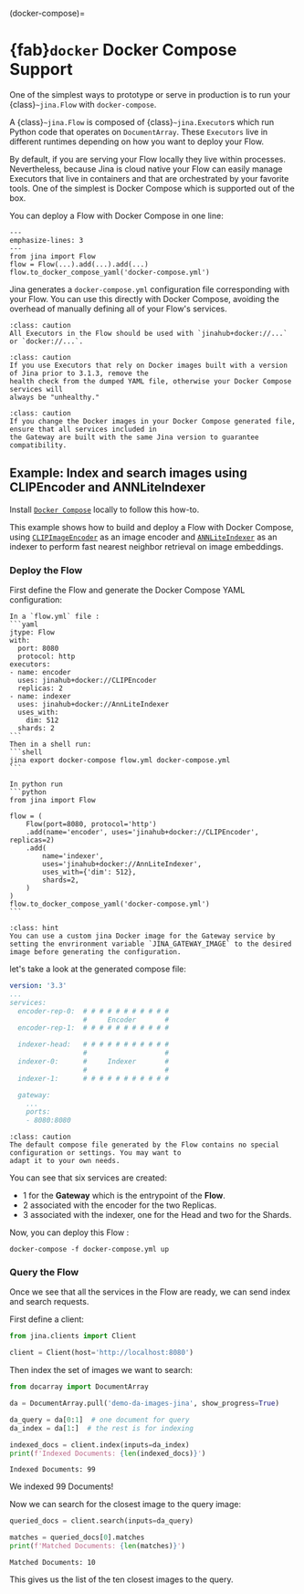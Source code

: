 (docker-compose)=
# {fab}`docker` Docker Compose Support

One of the simplest ways to prototype or serve in
production is to run your {class}`~jina.Flow` with `docker-compose`.

A {class}`~jina.Flow` is composed of {class}`~jina.Executor`s which run Python code
that operates on `DocumentArray`. These `Executors` live in different runtimes depending on how you want to deploy
your Flow. 

By default, if you are serving your Flow locally they live within processes. Nevertheless, 
because Jina is cloud native your Flow can easily manage Executors that live in containers and that are
orchestrated by your favorite tools. One of the simplest is Docker Compose which is supported out of the box. 

You can deploy a Flow with Docker Compose in one line:


```{code-block} python
---
emphasize-lines: 3
---
from jina import Flow
flow = Flow(...).add(...).add(...)
flow.to_docker_compose_yaml('docker-compose.yml')
```

Jina generates a `docker-compose.yml` configuration file corresponding with your Flow. You can use this directly with 
Docker Compose, avoiding the overhead of manually defining all of your Flow's services.

````{admonition} Use Docker-based Executors
:class: caution
All Executors in the Flow should be used with `jinahub+docker://...` or `docker://...`.
````

````{admonition} Health check available from 3.1.3
:class: caution
If you use Executors that rely on Docker images built with a version of Jina prior to 3.1.3, remove the 
health check from the dumped YAML file, otherwise your Docker Compose services will 
always be "unhealthy."
````

````{admonition} Matching Jina versions
:class: caution
If you change the Docker images in your Docker Compose generated file, ensure that all services included in
the Gateway are built with the same Jina version to guarantee compatibility.
````

## Example: Index and search images using CLIPEncoder and ANNLiteIndexer

Install [`Docker Compose`](https://docs.docker.com/compose/install/) locally to follow this how-to.

This example shows how to build and deploy a Flow with Docker Compose, using [`CLIPImageEncoder`](https://cloud.jina.ai/executor/0hnlmu3q)
as an image encoder and [`ANNLiteIndexer`](https://cloud.jina.ai/executor/7yypg8qk) as an indexer to perform fast nearest
neighbor retrieval on image embeddings.

### Deploy the Flow

First define the Flow and generate the Docker Compose YAML configuration:

````{tab} YAML
In a `flow.yml` file :
```yaml
jtype: Flow
with:
  port: 8080
  protocol: http
executors:
- name: encoder
  uses: jinahub+docker://CLIPEncoder
  replicas: 2
- name: indexer
  uses: jinahub+docker://AnnLiteIndexer
  uses_with:
    dim: 512
  shards: 2
```
Then in a shell run:
```shell
jina export docker-compose flow.yml docker-compose.yml 
```
````


````{tab} Python
In python run
```python
from jina import Flow

flow = (
    Flow(port=8080, protocol='http')
    .add(name='encoder', uses='jinahub+docker://CLIPEncoder', replicas=2)
    .add(
        name='indexer',
        uses='jinahub+docker://AnnLiteIndexer',
        uses_with={'dim': 512},
        shards=2,
    )
)
flow.to_docker_compose_yaml('docker-compose.yml')
```
````

````{admonition} Hint
:class: hint
You can use a custom jina Docker image for the Gateway service by setting the envrironment variable `JINA_GATEWAY_IMAGE` to the desired image before generating the configuration.
````

let's take a look at the generated compose file:
```yaml
version: '3.3'
...
services:
  encoder-rep-0:  # # # # # # # # # # #          
                  #     Encoder       #
  encoder-rep-1:  # # # # # # # # # # #

  indexer-head:   # # # # # # # # # # #          
                  #                   #
  indexer-0:      #     Indexer       #
                  #                   #
  indexer-1:      # # # # # # # # # # #

  gateway: 
    ...
    ports:
    - 8080:8080
```

```{tip} 
:class: caution
The default compose file generated by the Flow contains no special configuration or settings. You may want to 
adapt it to your own needs.
```

You can see that six services are created:

- 1 for the **Gateway** which is the entrypoint of the **Flow**.
- 2 associated with the encoder for the two Replicas.
- 3 associated with the indexer, one for the Head and two for the Shards.

Now, you can deploy this Flow :

```shell
docker-compose -f docker-compose.yml up
```

### Query the Flow

Once we see that all the services in the Flow are ready, we can send index and search requests.

First define a client:
```python
from jina.clients import Client

client = Client(host='http://localhost:8080')
```

Then index the set of images we want to search:

```python
from docarray import DocumentArray

da = DocumentArray.pull('demo-da-images-jina', show_progress=True)

da_query = da[0:1]  # one document for query
da_index = da[1:]  # the rest is for indexing

indexed_docs = client.index(inputs=da_index)
print(f'Indexed Documents: {len(indexed_docs)}')
```

```shell
Indexed Documents: 99
```

We indexed 99 Documents!

Now we can search for the closest image to the query image:

```python
queried_docs = client.search(inputs=da_query)

matches = queried_docs[0].matches
print(f'Matched Documents: {len(matches)}')
```


```shell
Matched Documents: 10
```

This gives us the list of the ten closest images to the query.

